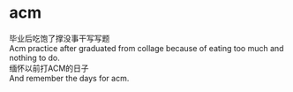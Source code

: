 # acm
毕业后吃饱了撑没事干写写题 </br>
Acm practice after graduated from collage because of eating too much and nothing to do.</br>
缅怀以前打ACM的日子</br>
And remember the days for acm.</br>

